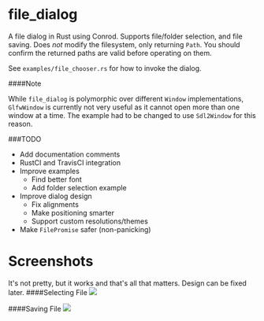 file_dialog
===========

A file dialog in Rust using Conrod. Supports file/folder selection, and file saving. Does *not* modify the filesystem, only returning `Path`. You should confirm the returned paths are valid before operating on them.

See `examples/file_chooser.rs` for how to invoke the dialog.

####Note


While `file_dialog` is polymorphic over different `Window` implementations, `GlfwWindow` is currently not very useful as it cannot open more than one window at a time. The example had to be changed to use `Sdl2Window` for this reason.

###TODO
* Add documentation comments
* RustCI and TravisCI integration
* Improve examples
    * Find better font
    * Add folder selection example
* Improve dialog design
    * Fix alignments
    * Make positioning smarter
    * Support custom resolutions/themes
* Make `FilePromise` safer (non-panicking)

Screenshots
===========
It's not pretty, but it works and that's all that matters. Design can be fixed later.
####Selecting File
![][select-file]

####Saving File
![][saving-file]

[select-file]: http://i.imgur.com/YYlAMbn.png
[saving-file]: http://i.imgur.com/SZekC2Y.png
